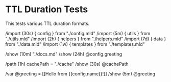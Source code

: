 # TTL Duration Tests

This tests various TTL duration formats.

/import (30s) { config } from "./config.mld"
/import (5m) { utils } from "./utils.mld"
/import (2h) { helpers } from "./helpers.mld"
/import (7d) { data } from "./data.mld"
/import (1w) { templates } from "./templates.mld"

/show (10m) "./docs.md"
/show (24h) @config.greeting

/path (1h) cachePath = "./cache"
/show (30s) @cachePath

/var @greeting = [[Hello from {{config.name}}!]]
/show (5m) @greeting